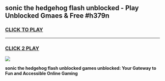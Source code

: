 
## sonic the hedgehog flash unblocked - Play Unblocked Gmaes & Free #h379n
<h3>
<a href="https://news.freeplayer.one?title=sonic_the_hedgehog_flash_unblocked&ref=03M">CLICK TO PLAY</a></h3>
<hr>

<h3>
<a href="https://news.freeplayer.one?title=sonic_the_hedgehog_flash_unblocked&ref=03M">CLICK 2 PLAY</a>
  
</h3>

<a href="https://news.freeplayer.one?title=sonic_the_hedgehog_flash_unblocked&ref=03M"><img src="https://clearcache.store/games.png"></a>


**sonic the hedgehog flash unblocked games unblocked: Your Gateway to Fun and Accessible Online Gaming**
